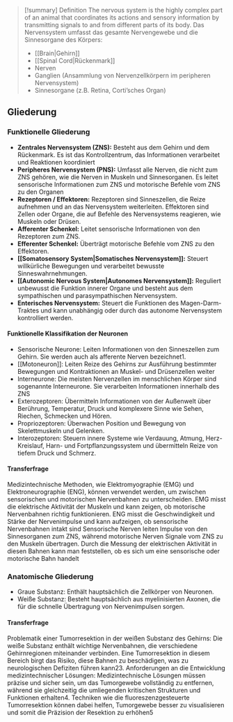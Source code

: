 > [!summary] Definition
>  The nervous system is the highly complex part of an animal that coordinates its actions and sensory information by transmitting signals to and from different parts of its body.
>  Das Nervensystem umfasst das gesamte Nervengewebe und die Sinnesorgane des Körpers: 
>  - [[Brain|Gehirn]] 
>  - [[Spinal Cord|Rückenmark]] 
>  - Nerven 
>  - Ganglien (Ansammlung von Nervenzellkörpern im peripheren Nervensystem) 
>  - Sinnesorgane (z.B. Retina, Corti’sches Organ)

## Gliederung
### Funktionelle Gliederung
- **Zentrales Nervensystem (ZNS):** Besteht aus dem Gehirn und dem Rückenmark. Es ist das Kontrollzentrum, das Informationen verarbeitet und Reaktionen koordiniert
- **Peripheres Nervensystem (PNS):** Umfasst alle Nerven, die nicht zum ZNS gehören, wie die Nerven in Muskeln und Sinnesorganen. Es leitet sensorische Informationen zum ZNS und motorische Befehle vom ZNS zu den Organen
- **Rezeptoren / Effektoren:** Rezeptoren sind Sinneszellen, die Reize aufnehmen und an das Nervensystem weiterleiten. Effektoren sind Zellen oder Organe, die auf Befehle des Nervensystems reagieren, wie Muskeln oder Drüsen.
- **Afferenter Schenkel:** Leitet sensorische Informationen von den Rezeptoren zum ZNS.
- **Efferenter Schenkel:** Überträgt motorische Befehle vom ZNS zu den Effektoren.
- **[[Somatosensory System|Somatisches Nervensystem]]:** Steuert willkürliche Bewegungen und verarbeitet bewusste Sinneswahrnehmungen.
- **[[Autonomic Nervous System|Autonomes Nervensystem]]:** Reguliert unbewusst die Funktion innerer Organe und besteht aus dem sympathischen und parasympathischen Nervensystem.
- **Enterisches Nervensystem:** Steuert die Funktionen des Magen-Darm-Traktes und kann unabhängig oder durch das autonome Nervensystem kontrolliert werden.
#### Funktionelle Klassifikation der Neuronen
- Sensorische Neurone: Leiten Informationen von den Sinneszellen zum Gehirn. Sie werden auch als afferente Nerven bezeichnet1.
- [[Motoneuron]]: Leiten Reize des Gehirns zur Ausführung bestimmter Bewegungen und Kontraktionen an Muskel- und Drüsenzellen weiter
- Interneurone: Die meisten Nervenzellen im menschlichen Körper sind sogenannte Interneurone. Sie verarbeiten Informationen innerhalb des ZNS
- Exterozeptoren: Übermitteln Informationen von der Außenwelt über Berührung, Temperatur, Druck und komplexere Sinne wie Sehen, Riechen, Schmecken und Hören.
- Propriozeptoren: Überwachen Position und Bewegung von Skelettmuskeln und Gelenken.
- Interozeptoren: Steuern innere Systeme wie Verdauung, Atmung, Herz-Kreislauf, Harn- und Fortpflanzungssystem und übermitteln Reize von tiefem Druck und Schmerz.
#### Transferfrage
Medizintechnische Methoden, wie Elektromyographie (EMG) und Elektroneurographie (ENG), können verwendet werden, um zwischen sensorischen und motorischen Nervenbahnen zu unterscheiden. EMG misst die elektrische Aktivität der Muskeln und kann zeigen, ob motorische Nervenbahnen richtig funktionieren. ENG misst die Geschwindigkeit und Stärke der Nervenimpulse und kann aufzeigen, ob sensorische Nervenbahnen intakt sind
Sensorische Nerven leiten Impulse von den Sinnesorganen zum ZNS, während motorische Nerven Signale vom ZNS zu den Muskeln übertragen. Durch die Messung der elektrischen Aktivität in diesen Bahnen kann man feststellen, ob es sich um eine sensorische oder motorische Bahn handelt
### Anatomische Gliederung
- Graue Substanz: Enthält hauptsächlich die Zellkörper von Neuronen.
- Weiße Substanz: Besteht hauptsächlich aus myelinisierten Axonen, die für die schnelle Übertragung von Nervenimpulsen sorgen.
#### Transferfrage
Problematik einer Tumorresektion in der weißen Substanz des Gehirns:
Die weiße Substanz enthält wichtige Nervenbahnen, die verschiedene Gehirnregionen miteinander verbinden. Eine Tumorresektion in diesem Bereich birgt das Risiko, diese Bahnen zu beschädigen, was zu neurologischen Defiziten führen kann23.
Anforderungen an die Entwicklung medizintechnischer Lösungen:
Medizintechnische Lösungen müssen präzise und sicher sein, um das Tumorgewebe vollständig zu entfernen, während sie gleichzeitig die umliegenden kritischen Strukturen und Funktionen erhalten4. Techniken wie die fluoreszenzgesteuerte Tumorresektion können dabei helfen, Tumorgewebe besser zu visualisieren und somit die Präzision der Resektion zu erhöhen5